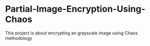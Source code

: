 # Partial-Image-Encryption-Using-Chaos
This project is about encrypting an grayscale image using Chaos methodology
